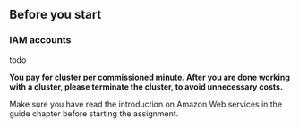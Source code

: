 ## Before you start

### IAM accounts

todo

**You pay for cluster per commissioned minute. After you are done working with a
cluster, please terminate the cluster, to avoid unnecessary costs.**

Make sure you have read the introduction on Amazon Web services in the guide
chapter before starting the assignment.
